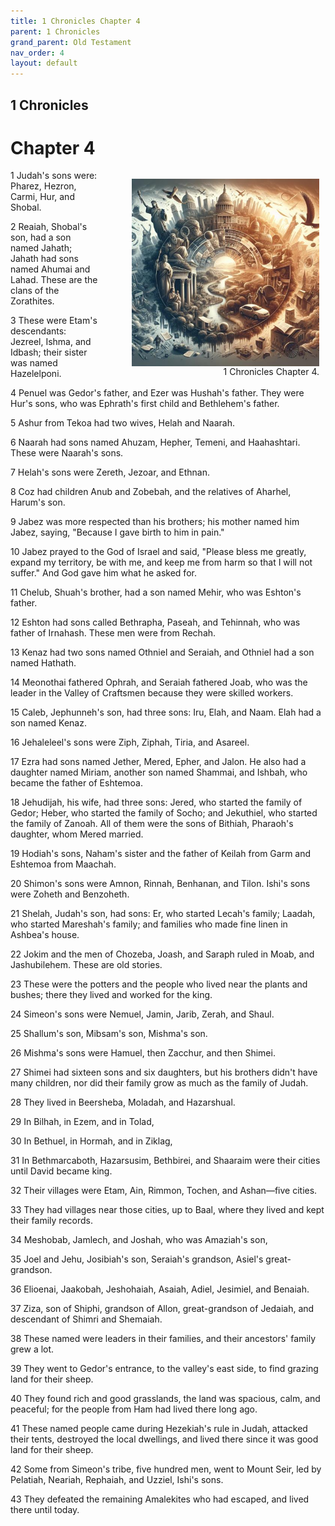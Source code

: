 ```yaml
---
title: 1 Chronicles Chapter 4
parent: 1 Chronicles
grand_parent: Old Testament
nav_order: 4
layout: default
---
```


## 1 Chronicles

# Chapter 4

<figure style="float: right; margin-right: 10px;">
    <img src="/assets/Image/1 Chronicles/500/4.jpg" alt="1 Chronicles Chapter 4" style="width: 300px; height: 300px; float: right;padding-left: 10px;"/>
    <figcaption style="clear: both;text-align: right;">1 Chronicles Chapter 4.</figcaption>
</figure>
1 Judah's sons were: Pharez, Hezron, Carmi, Hur, and Shobal.

2 Reaiah, Shobal's son, had a son named Jahath; Jahath had sons named Ahumai and Lahad. These are the clans of the Zorathites.

3 These were Etam's descendants: Jezreel, Ishma, and Idbash; their sister was named Hazelelponi.

4 Penuel was Gedor's father, and Ezer was Hushah's father. They were Hur's sons, who was Ephrath's first child and Bethlehem's father.

5 Ashur from Tekoa had two wives, Helah and Naarah.

6 Naarah had sons named Ahuzam, Hepher, Temeni, and Haahashtari. These were Naarah's sons.

7 Helah's sons were Zereth, Jezoar, and Ethnan.

8 Coz had children Anub and Zobebah, and the relatives of Aharhel, Harum's son.

9 Jabez was more respected than his brothers; his mother named him Jabez, saying, "Because I gave birth to him in pain."

10 Jabez prayed to the God of Israel and said, "Please bless me greatly, expand my territory, be with me, and keep me from harm so that I will not suffer." And God gave him what he asked for.

11 Chelub, Shuah's brother, had a son named Mehir, who was Eshton's father.

12 Eshton had sons called Bethrapha, Paseah, and Tehinnah, who was father of Irnahash. These men were from Rechah.

13 Kenaz had two sons named Othniel and Seraiah, and Othniel had a son named Hathath.

14 Meonothai fathered Ophrah, and Seraiah fathered Joab, who was the leader in the Valley of Craftsmen because they were skilled workers.

15 Caleb, Jephunneh's son, had three sons: Iru, Elah, and Naam. Elah had a son named Kenaz.

16 Jehaleleel's sons were Ziph, Ziphah, Tiria, and Asareel.

17 Ezra had sons named Jether, Mered, Epher, and Jalon. He also had a daughter named Miriam, another son named Shammai, and Ishbah, who became the father of Eshtemoa.

18 Jehudijah, his wife, had three sons: Jered, who started the family of Gedor; Heber, who started the family of Socho; and Jekuthiel, who started the family of Zanoah. All of them were the sons of Bithiah, Pharaoh's daughter, whom Mered married.

19 Hodiah's sons, Naham's sister and the father of Keilah from Garm and Eshtemoa from Maachah.

20 Shimon's sons were Amnon, Rinnah, Benhanan, and Tilon. Ishi's sons were Zoheth and Benzoheth.

21 Shelah, Judah's son, had sons: Er, who started Lecah's family; Laadah, who started Mareshah's family; and families who made fine linen in Ashbea's house.

22 Jokim and the men of Chozeba, Joash, and Saraph ruled in Moab, and Jashubilehem. These are old stories.

23 These were the potters and the people who lived near the plants and bushes; there they lived and worked for the king.

24 Simeon's sons were Nemuel, Jamin, Jarib, Zerah, and Shaul.

25 Shallum's son, Mibsam's son, Mishma's son.

26 Mishma's sons were Hamuel, then Zacchur, and then Shimei.

27 Shimei had sixteen sons and six daughters, but his brothers didn't have many children, nor did their family grow as much as the family of Judah.

28 They lived in Beersheba, Moladah, and Hazarshual.

29 In Bilhah, in Ezem, and in Tolad,

30 In Bethuel, in Hormah, and in Ziklag,

31 In Bethmarcaboth, Hazarsusim, Bethbirei, and Shaaraim were their cities until David became king.

32 Their villages were Etam, Ain, Rimmon, Tochen, and Ashan—five cities.

33 They had villages near those cities, up to Baal, where they lived and kept their family records.

34 Meshobab, Jamlech, and Joshah, who was Amaziah's son,

35 Joel and Jehu, Josibiah's son, Seraiah's grandson, Asiel's great-grandson.

36 Elioenai, Jaakobah, Jeshohaiah, Asaiah, Adiel, Jesimiel, and Benaiah.

37 Ziza, son of Shiphi, grandson of Allon, great-grandson of Jedaiah, and descendant of Shimri and Shemaiah.

38 These named were leaders in their families, and their ancestors' family grew a lot.

39 They went to Gedor's entrance, to the valley's east side, to find grazing land for their sheep.

40 They found rich and good grasslands, the land was spacious, calm, and peaceful; for the people from Ham had lived there long ago.

41 These named people came during Hezekiah's rule in Judah, attacked their tents, destroyed the local dwellings, and lived there since it was good land for their sheep.

42 Some from Simeon's tribe, five hundred men, went to Mount Seir, led by Pelatiah, Neariah, Rephaiah, and Uzziel, Ishi's sons.

43 They defeated the remaining Amalekites who had escaped, and lived there until today.


